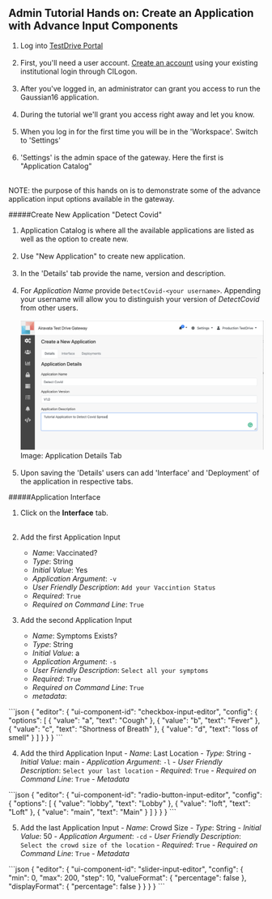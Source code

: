 ## Admin Tutorial Hands on: Create an Application with Advance Input Components 

1. Log into <a href="https://testdrive.airavata.org/" target="_blank">TestDrive Portal</a>
<br></br>
2. First, you'll need a user account. <a href="https://testdrive.airavata.org/auth/login" target="_blank">Create an account</a> using your existing institutional login through CILogon. 
<br></br>
3. After you've logged in, an administrator can grant you access to run the Gaussian16 application. 
<br></br>
4. During the tutorial we'll grant you access right away and let you know. 
<br></br>
5. When you log in for the first time you will be in the 'Workspace'. Switch to 'Settings'
<br></br>
6. 'Settings' is the admin space of the gateway. Here the first is "Application Catalog"
<br></br> 

NOTE: the purpose of this hands on is to demonstrate some of the advance application input options available in the gateway.

#####Create New Application "Detect Covid"
1. Application Catalog is where all the available applications are listed as well as the option to create new.
<br></br>
2. Use "New Application" to create new application.
<br></br>
3. In the 'Details' tab provide the name, version and description.
<br></br>
4. For _Application Name_ provide `DetectCovid-<your username>`. Appending your
     username will allow you to distinguish your version of _DetectCovid_ from other
     users.
<br></br>
![Screenshot](../img/appdetails.png)
Image: Application Details Tab
<br></br>
4. Upon saving the 'Details' users can add 'Interface' and 'Deployment' of the application in respective tabs.

#####Application Interface

1. Click on the **Interface** tab.
<br></br>
2. Add the first Application Input
    - _Name_: Vaccinated?
    - _Type_: String
    - _Initial Value_: Yes
    - _Application Argument_: `-v`
    - _User Friendly Description_: `Add your Vaccintion Status`
    - _Required_: `True`
    - _Required on Command Line_: `True`
    
3. Add the second Application Input
    - _Name_: Symptoms Exists?
    - _Type_: String
    - _Initial Value_: a
    - _Application Argument_: `-s`
    - _User Friendly Description_: `Select all your symptoms`
    - _Required_: `True`
    - _Required on Command Line_: `True`
    - _metadata_: 
<div id="target_id">
```json    
{
    "editor": {
        "ui-component-id": "checkbox-input-editor",
        "config": {
            "options": [
                {
                    "value": "a",
                    "text": "Cough"
                },
                {
                    "value": "b",
                    "text": "Fever"
                },
                {
                    "value": "c",
                    "text": "Shortness of Breath"
                },
                {
                    "value": "d",
                    "text": "loss of smell"
                 }
            ]
        }
    }
}
``` 
</div>   

4. Add the third Application Input
       - _Name_: Last Location
       - _Type_: String
       - _Initial Value_: main
       - _Application Argument_: `-l`
       - _User Friendly Description_: `Select your last location`
       - _Required_: `True`
       - _Required on Command Line_: `True`
       - _Metadata_
<div id="target_id">
```json
{
    "editor": {
        "ui-component-id": "radio-button-input-editor",
        "config": {
            "options": [
                {
                    "value": "lobby",
                    "text": "Lobby"
                },
                {
                    "value": "loft",
                    "text": "Loft"
                },
                {
                    "value": "main",
                    "text": "Main"
                }
            ]
        }
    }
}
```
</div>

5. Add the last Application Input
       - _Name_: Crowd Size
       - _Type_: String
       - _Initial Value_: 50
       - _Application Argument_: `-cd`
       - _User Friendly Description_: `Select the crowd size of the location`
       - _Required_: `True`
       - _Required on Command Line_: `True`
       - _Metadata_
<div id="target_id">
```json 
{
    "editor": {
        "ui-component-id": "slider-input-editor",
        "config": {
            "min": 0,
            "max": 200,
            "step": 10,
            "valueFormat": {
                "percentage": false
            },
            "displayFormat": {
                "percentage": false
            }
        }
    }
}
```
</div>